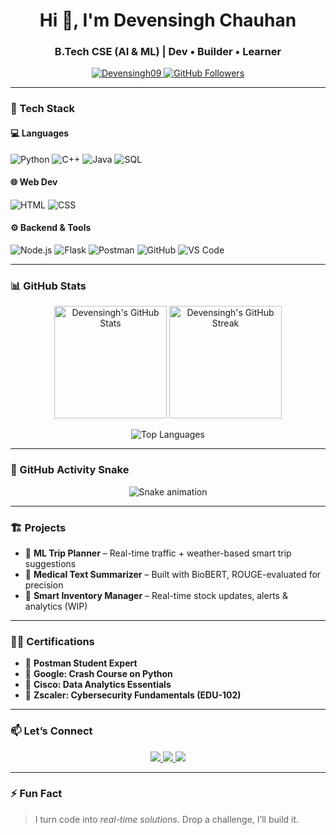 <h1 align="center">Hi 👋, I'm Devensingh Chauhan</h1>
<h3 align="center">B.Tech CSE (AI & ML) | Dev • Builder • Learner</h3>

<p align="center">
  <a href="https://github.com/Devensingh09">
    <img src="https://komarev.com/ghpvc/?username=Devensingh09&label=Profile%20views&color=0e75b6&style=flat" alt="Devensingh09" />
  </a>
  <a href="https://github.com/Devensingh09?tab=followers">
    <img src="https://img.shields.io/github/followers/Devensingh09?label=Followers&style=social" alt="GitHub Followers">
  </a>
</p>

---

### 🔧 Tech Stack

#### 💻 Languages
![Python](https://img.shields.io/badge/Python-3670A0?style=for-the-badge&logo=python&logoColor=white)
![C++](https://img.shields.io/badge/C++-00599C?style=for-the-badge&logo=cplusplus&logoColor=white)
![Java](https://img.shields.io/badge/Java-ED8B00?style=for-the-badge&logo=java&logoColor=white)
![SQL](https://img.shields.io/badge/SQL-336791?style=for-the-badge&logo=postgresql&logoColor=white)

#### 🌐 Web Dev
![HTML](https://img.shields.io/badge/HTML5-E34F26?style=for-the-badge&logo=html5&logoColor=white)
![CSS](https://img.shields.io/badge/CSS3-1572B6?style=for-the-badge&logo=css3&logoColor=white)

#### ⚙️ Backend & Tools
![Node.js](https://img.shields.io/badge/Node.js-339933?style=for-the-badge&logo=nodedotjs&logoColor=white)
![Flask](https://img.shields.io/badge/Flask-000000?style=for-the-badge&logo=flask&logoColor=white)
![Postman](https://img.shields.io/badge/Postman-FF6C37?style=for-the-badge&logo=postman&logoColor=white)
![GitHub](https://img.shields.io/badge/GitHub-181717?style=for-the-badge&logo=github&logoColor=white)
![VS Code](https://img.shields.io/badge/VS%20Code-007ACC?style=for-the-badge&logo=visual-studio-code&logoColor=white)

---

### 📊 GitHub Stats

<p align="center">
  <img height="180em" src="https://github-readme-stats.vercel.app/api?username=Devensingh09&show_icons=true&theme=radical&count_private=true" alt="Devensingh's GitHub Stats"/>
  <img height="180em" src="https://github-readme-streak-stats.herokuapp.com?user=Devensingh09&theme=radical" alt="Devensingh's GitHub Streak"/>
</p>

<p align="center">
  <img src="https://github-readme-stats.vercel.app/api/top-langs/?username=Devensingh09&layout=compact&theme=radical" alt="Top Languages" />
</p>

---

### 🐍 GitHub Activity Snake

<p align="center">
  <img src="https://raw.githubusercontent.com/Devensingh09/Devensingh09/output/github-contribution-grid-snake.svg" alt="Snake animation">
</p>

---

### 🏗️ Projects

- 🔹 **ML Trip Planner** – Real-time traffic + weather-based smart trip suggestions  
- 🔹 **Medical Text Summarizer** – Built with BioBERT, ROUGE-evaluated for precision  
- 🔹 **Smart Inventory Manager** – Real-time stock updates, alerts & analytics (WIP)

---

### 🧑‍💼 Certifications

- 🥇 **Postman Student Expert**
- 🥇 **Google: Crash Course on Python**
- 🥇 **Cisco: Data Analytics Essentials**
- 🥇 **Zscaler: Cybersecurity Fundamentals (EDU-102)**

---

### 📫 Let’s Connect

<p align="center">
  <a href="mailto:devensingh.chauhan09@gmail.com">
    <img src="https://img.shields.io/badge/Email-D14836?style=for-the-badge&logo=gmail&logoColor=white" />
  </a>
  <a href="https://www.linkedin.com/in/devensingh-chauhan-510962295/">
    <img src="https://img.shields.io/badge/LinkedIn-blue?style=for-the-badge&logo=linkedin&logoColor=white" />
  </a>
  <a href="https://github.com/Devensingh09">
    <img src="https://img.shields.io/badge/GitHub-100000?style=for-the-badge&logo=github&logoColor=white" />
  </a>
</p>

---

### ⚡ Fun Fact

> I turn code into *real-time solutions*. Drop a challenge, I’ll build it.

